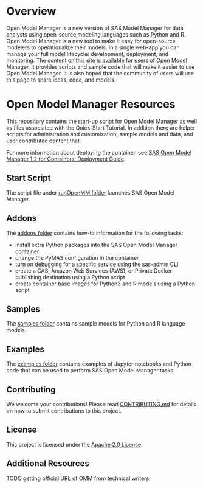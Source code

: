 # Overview

Open Model Manager is a new version of SAS Model Manager for data analysts using open-source modeling languages such as Python and R. Open Model Manager is a new tool to make it easy for open-source modelers to operationalize their models. In a single web-app you can manage your full model lifecycle: development, deployment, and monitoring.
The content on this site is available for users of Open Model Manager, it provides scripts and sample code that will make it easier to use Open Model Manager. It is also hoped that the community of users will use this page to share ideas, code, and models.

# Open Model Manager Resources

This repository contains the start-up script for Open Model Manager as well as files associated with the Quick-Start Tutorial. In addition there are helper scripts for administration and customization, sample models and data, and user contributed content that 

For more information about deploying the container, see [SAS Open Model Manager 1.2 for Containers: Deployment Guide](http://documentation.sas.com/?docsetId=dplymdlmgmt0phy0dkr&docsetTarget=titlepage.htm&docsetVersion=1.2&locale=en).

## Start Script
The script file under [runOpenMM folder](runOpenMM/) launches SAS Open Model Manager.

## Addons
The [addons folder](addons/) contains how-to information for the following tasks:
* install extra Python packages into the SAS Open Model Manager container
* change the PyMAS configuration in the container
* turn on debugging for a specific service using the sas-admin CLI
* create a CAS, Amazon Web Services (AWS), or Private Docker publishing destination using a Python script
* create container base images for Python3 and R models using a Python script

## Samples
The [samples folder](samples/) contains sample models for Python and R language models.  

## Examples
The [examples folder](examples/) contains examples of Jupyter notebooks and Python code that can be used to perform SAS Open Model Manager tasks.

## Contributing
We welcome your contributions! Please read [CONTRIBUTING.md](CONTRIBUTING.md) for details on how to submit contributions to this project.

## License

This project is licensed under the [Apache 2.0 License](LICENSE).

## Additional Resources
TODO getting official URL of OMM from technical writers.

